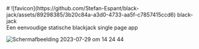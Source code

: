<div style="dislay: flex; align-items: center;"> # ![favicon](https://github.com/Stefan-Espant/black-jack/assets/89298385/3b20c84a-a3d0-4733-aa5f-c7857415ccd6) black-jack</div>
Een eenvoudige statische blackjack single page app

![Schermafbeelding 2023-07-29 om 14 24 44](https://github.com/Stefan-Espant/black-jack/assets/89298385/fb920696-96e1-40ed-89f9-d17c39402b46)

